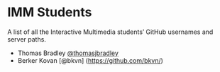 # IMM Students

A list of all the Interactive Multimedia students’ GitHub usernames and server paths.

- Thomas Bradley [@thomasjbradley](https://github.com/thomasjbradley/)
- Berker Kovan [@bkvn] (https://github.com/bkvn/)
